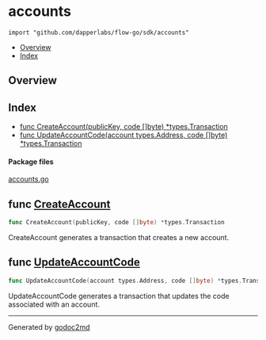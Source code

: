 

# accounts
`import "github.com/dapperlabs/flow-go/sdk/accounts"`

* [Overview](#pkg-overview)
* [Index](#pkg-index)

## <a name="pkg-overview">Overview</a>



## <a name="pkg-index">Index</a>
* [func CreateAccount(publicKey, code []byte) *types.Transaction](#CreateAccount)
* [func UpdateAccountCode(account types.Address, code []byte) *types.Transaction](#UpdateAccountCode)


#### <a name="pkg-files">Package files</a>
[accounts.go](https://github.com/dapperlabs/flow-go/tree/master/sdk/accounts/accounts.go)





## <a name="CreateAccount">func</a> [CreateAccount](https://github.com/dapperlabs/flow-go/tree/master/sdk/accounts/accounts.go?s=161:222#L11)
``` go
func CreateAccount(publicKey, code []byte) *types.Transaction
```
CreateAccount generates a transaction that creates a new account.



## <a name="UpdateAccountCode">func</a> [UpdateAccountCode](https://github.com/dapperlabs/flow-go/tree/master/sdk/accounts/accounts.go?s=632:709#L29)
``` go
func UpdateAccountCode(account types.Address, code []byte) *types.Transaction
```
UpdateAccountCode generates a transaction that updates the code associated with an account.








- - -
Generated by [godoc2md](http://godoc.org/github.com/lanre-ade/godoc2md)
